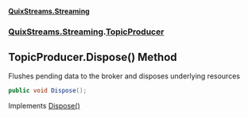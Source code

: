 #### [QuixStreams.Streaming](index.md 'index')
### [QuixStreams.Streaming](QuixStreams.Streaming.md 'QuixStreams.Streaming').[TopicProducer](TopicProducer.md 'QuixStreams.Streaming.TopicProducer')

## TopicProducer.Dispose() Method

Flushes pending data to the broker and disposes underlying resources

```csharp
public void Dispose();
```

Implements [Dispose()](https://docs.microsoft.com/en-us/dotnet/api/System.IDisposable.Dispose 'System.IDisposable.Dispose')